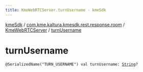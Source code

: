 ```yaml
---
title: KmeWebRTCServer.turnUsername - kmeSdk
---
```


[kmeSdk](../../index.html) / [com.kme.kaltura.kmesdk.rest.response.room](../index.html) / [KmeWebRTCServer](index.html) / [turnUsername](./turn-username.html)

# turnUsername

`@SerializedName("TURN_USERNAME") val turnUsername: `[`String`](https://kotlinlang.org/api/latest/jvm/stdlib/kotlin/-string/index.html)`?`
